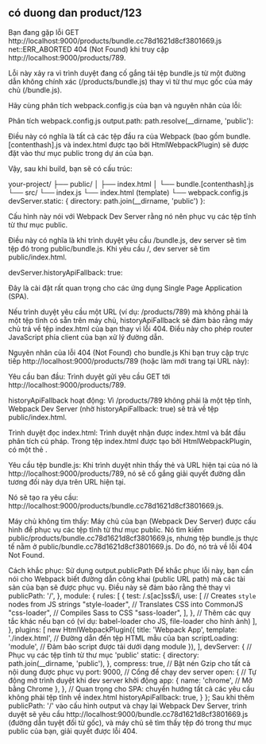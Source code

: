 ## có duong dan product/123

Bạn đang gặp lỗi GET http://localhost:9000/products/bundle.cc78d1621d8cf3801669.js net::ERR_ABORTED 404 (Not Found) khi truy cập http://localhost:9000/products/789.

Lỗi này xảy ra vì trình duyệt đang cố gắng tải tệp bundle.js từ một đường dẫn không chính xác (/products/bundle.js) thay vì từ thư mục gốc của máy chủ (/bundle.js).

Hãy cùng phân tích webpack.config.js của bạn và nguyên nhân của lỗi:

Phân tích webpack.config.js
output.path: path.resolve(__dirname, 'public'):

Điều này có nghĩa là tất cả các tệp đầu ra của Webpack (bao gồm bundle.[contenthash].js và index.html được tạo bởi HtmlWebpackPlugin) sẽ được đặt vào thư mục public trong dự án của bạn.

Vậy, sau khi build, bạn sẽ có cấu trúc:

your-project/
├── public/
│   ├── index.html
│   └── bundle.[contenthash].js
└── src/
    └── index.js
└── index.html (template)
└── webpack.config.js
devServer.static: { directory: path.join(__dirname, 'public') }:

Cấu hình này nói với Webpack Dev Server rằng nó nên phục vụ các tệp tĩnh từ thư mục public.

Điều này có nghĩa là khi trình duyệt yêu cầu /bundle.js, dev server sẽ tìm tệp đó trong public/bundle.js. Khi yêu cầu /, dev server sẽ tìm public/index.html.

devServer.historyApiFallback: true:

Đây là cài đặt rất quan trọng cho các ứng dụng Single Page Application (SPA).

Nếu trình duyệt yêu cầu một URL (ví dụ: /products/789) mà không phải là một tệp tĩnh có sẵn trên máy chủ, historyApiFallback sẽ đảm bảo rằng máy chủ trả về tệp index.html của bạn thay vì lỗi 404. Điều này cho phép router JavaScript phía client của bạn xử lý đường dẫn.

Nguyên nhân của lỗi 404 (Not Found) cho bundle.js
Khi bạn truy cập trực tiếp http://localhost:9000/products/789 (hoặc làm mới trang tại URL này):

Yêu cầu ban đầu: Trình duyệt gửi yêu cầu GET tới http://localhost:9000/products/789.

historyApiFallback hoạt động: Vì /products/789 không phải là một tệp tĩnh, Webpack Dev Server (nhờ historyApiFallback: true) sẽ trả về tệp public/index.html.

Trình duyệt đọc index.html: Trình duyệt nhận được index.html và bắt đầu phân tích cú pháp. Trong tệp index.html được tạo bởi HtmlWebpackPlugin, có một thẻ <script> để tải tệp JavaScript bundle của bạn.

Vấn đề: Mặc định, HtmlWebpackPlugin (và Webpack output) sẽ tạo đường dẫn tương đối cho tệp bundle trong thẻ <script>. Nếu bạn không cấu hình output.publicPath, thẻ <script> có thể trông như thế này: <script src="bundle.cc78d1621d8cf3801669.js"></script>.

Yêu cầu tệp bundle.js: Khi trình duyệt nhìn thấy thẻ <script src="bundle.cc78d1621d8cf3801669.js"></script> và URL hiện tại của nó là http://localhost:9000/products/789, nó sẽ cố gắng giải quyết đường dẫn tương đối này dựa trên URL hiện tại.

Nó sẽ tạo ra yêu cầu: http://localhost:9000/products/bundle.cc78d1621d8cf3801669.js.

Máy chủ không tìm thấy: Máy chủ của bạn (Webpack Dev Server) được cấu hình để phục vụ các tệp tĩnh từ thư mục public. Nó tìm kiếm public/products/bundle.cc78d1621d8cf3801669.js, nhưng tệp bundle.js thực tế nằm ở public/bundle.cc78d1621d8cf3801669.js. Do đó, nó trả về lỗi 404 Not Found.

Cách khắc phục: Sử dụng output.publicPath
Để khắc phục lỗi này, bạn cần nói cho Webpack biết đường dẫn công khai (public URL path) mà các tài sản của bạn sẽ được phục vụ. Điều này sẽ đảm bảo rằng thẻ <script> trong index.html luôn sử dụng một đường dẫn tuyệt đối từ gốc của miền.

Bạn cần thêm publicPath: '/' vào cấu hình output của Webpack.

webpack.config.js đã sửa đổi
JavaScript

const path = require('path');
const HtmlWebpackPlugin = require('html-webpack-plugin');

module.exports = {
    entry: './src/index.js',
    output: {
        filename: 'bundle.[contenthash].js',
        // Đặt tất cả các tệp đầu ra vào thư mục 'public'
        path: path.resolve(__dirname, 'public'),
        clean: true,
        // *** THÊM DÒNG NÀY ***
        // Đảm bảo rằng tất cả các tài sản (assets) được tham chiếu từ gốc của miền.
        // Ví dụ: <script src="/bundle.[contenthash].js"></script> thay vì <script src="bundle.[contenthash].js"></script>
        publicPath: '/',
    },
    module: {
        rules: [
            {
                test: /\.s[ac]ss$/i,
                use: [
                    // Creates `style` nodes from JS strings
                    "style-loader",
                    // Translates CSS into CommonJS
                    "css-loader",
                    // Compiles Sass to CSS
                    "sass-loader",
                ],
            },
            // Thêm các quy tắc khác nếu bạn có (ví dụ: babel-loader cho JS, file-loader cho hình ảnh)
        ],
    },
    plugins: [
        new HtmlWebpackPlugin({
            title: 'Webpack App',
            template: './index.html', // Đường dẫn đến tệp HTML mẫu của bạn
            scriptLoading: 'module', // Đảm bảo script được tải dưới dạng module
        }),
    ],
    devServer: {
        // Phục vụ các tệp tĩnh từ thư mục 'public'
        static: {
            directory: path.join(__dirname, 'public'),
        },
        compress: true, // Bật nén Gzip cho tất cả nội dung được phục vụ
        port: 9000,     // Cổng để chạy dev server
        open: {         // Tự động mở trình duyệt khi dev server khởi động
            app: {
                name: 'chrome', // Mở bằng Chrome
            },
        },
        // Quan trọng cho SPA: chuyển hướng tất cả các yêu cầu không phải tệp tĩnh về index.html
        historyApiFallback: true,
    }
};
Sau khi thêm publicPath: '/' vào cấu hình output và chạy lại Webpack Dev Server, trình duyệt sẽ yêu cầu http://localhost:9000/bundle.cc78d1621d8cf3801669.js (đường dẫn tuyệt đối từ gốc), và máy chủ sẽ tìm thấy tệp đó trong thư mục public của bạn, giải quyết được lỗi 404.